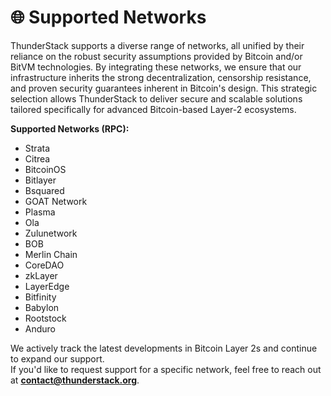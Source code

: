 # 🌐 Supported Networks

ThunderStack supports a diverse range of networks, all unified by their reliance on the robust security assumptions provided by Bitcoin and/or BitVM technologies. By integrating these networks, we ensure that our infrastructure inherits the strong decentralization, censorship resistance, and proven security guarantees inherent in Bitcoin's design. This strategic selection allows ThunderStack to deliver secure and scalable solutions tailored specifically for advanced Bitcoin-based Layer-2 ecosystems.

**Supported Networks (RPC):**

* Strata
* Citrea
* BitcoinOS
* Bitlayer
* Bsquared
* GOAT Network
* Plasma
* Ola
* Zulunetwork
* BOB
* Merlin Chain
* CoreDAO
* zkLayer
* LayerEdge
* Bitfinity
* Babylon
* Rootstock
* Anduro

We actively track the latest developments in Bitcoin Layer 2s and continue to expand our support.\
If you'd like to request support for a specific network, feel free to reach out at **contact@thunderstack.org**.
